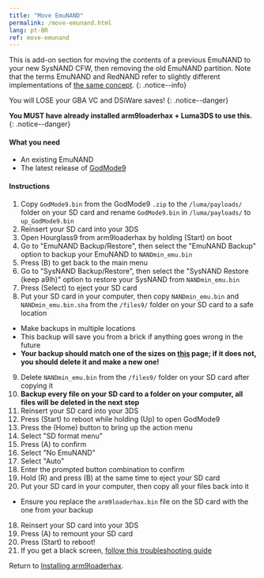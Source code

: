 ```yaml
---
title: "Move EmuNAND"
permalink: /move-emunand.html
lang: pt-BR
ref: move-emunand
---
```


This is add-on section for moving the contents of a previous EmuNAND to your new SysNAND CFW, then removing the old EmuNAND partition. Note that the terms EmuNAND and RedNAND refer to slightly different implementations of [the same concept](http://3dbrew.org/wiki/NAND_Redirection).
{: .notice--info}

You will LOSE your GBA VC and DSiWare saves!
{: .notice--danger}

**You MUST have already installed arm9loaderhax + Luma3DS to use this.**
{: .notice--danger}

#### What you need

* An existing EmuNAND
* The latest release of [GodMode9](https://github.com/d0k3/GodMode9/releases/latest)

#### Instructions

1. Copy `GodMode9.bin` from the GodMode9 `.zip` to the `/luma/payloads/` folder on your SD card and rename `GodMode9.bin` in `/luma/payloads/` to `up_GodMode9.bin`
2. Reinsert your SD card into your 3DS
3. Open Hourglass9 from arm9loaderhax by holding (Start) on boot
4. Go to "EmuNAND Backup/Restore", then select the "EmuNAND Backup" option to backup your EmuNAND to `NANDmin_emu.bin`
5. Press (B) to get back to the main menu
6. Go to "SysNAND Backup/Restore", then select the "SysNAND Restore (keep a9lh)" option to restore your SysNAND from `NANDmin_emu.bin`
7. Press (Select) to eject your SD card
8. Put your SD card in your computer, then copy `NANDmin_emu.bin` and `NANDmin_emu.bin.sha` from the `/files9/` folder on your SD card to a safe location
  + Make backups in multiple locations
  + This backup will save you from a brick if anything goes wrong in the future
  + **Your backup should match one of the sizes on [this](nand-size) page; if it does not, you should delete it and make a new one!**
9. Delete `NANDmin_emu.bin` from the `/files9/` folder on your SD card after copying it
10. **Backup every file on your SD card to a folder on your computer, all files will be deleted in the next step**
11. Reinsert your SD card into your 3DS
12. Press (Start) to reboot while holding (Up) to open GodMode9
13. Press the (Home) button to bring up the action menu
14. Select "SD format menu"
15. Press (A) to confirm
16. Select "No EmuNAND"
17. Select "Auto"
18. Enter the prompted button combination to confirm
19. Hold (R) and press (B) at the same time to eject your SD card
16. Put your SD card in your computer, then copy all your files back into it
  + Ensure you replace the `arm9loaderhax.bin` file on the SD card with the one from your backup
18. Reinsert your SD card into your 3DS
19. Press (A) to remount your SD card
20. Press (Start) to reboot!
19. If you get a black screen, [follow this troubleshooting guide](troubleshooting#ts_sys_down)

Return to [Installing arm9loaderhax](installing-arm9loaderhax).
